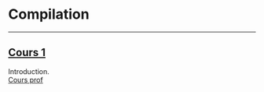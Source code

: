 # Compilation

---

## [Cours 1](./cours_1.md)
Introduction.  
[Cours prof](https://moodle1.u-bordeaux.fr/pluginfile.php/953131/mod_resource/content/4/cours.pdf)
